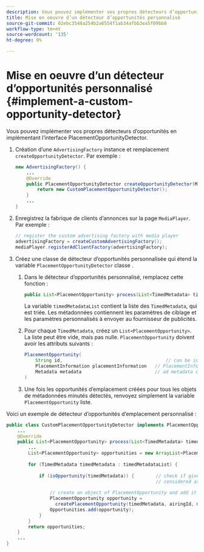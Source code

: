 ```yaml
---
description: Vous pouvez implémenter vos propres détecteurs d’opportunités en implémentant l’interface PlacementOpportunityDetector.
title: Mise en oeuvre d’un détecteur d’opportunités personnalisé
source-git-commit: 02ebc3548a254b2a6554f1ab34afbb3ea5f09bb8
workflow-type: tm+mt
source-wordcount: '135'
ht-degree: 0%

---
```


# Mise en oeuvre d’un détecteur d’opportunités personnalisé {#implement-a-custom-opportunity-detector}

Vous pouvez implémenter vos propres détecteurs d’opportunités en implémentant l’interface PlacementOpportunityDetector.

1. Création d’une `AdvertisingFactory` instance et remplacement `createOpportunityDetector`. Par exemple :

   ```java
   new AdvertisingFactory() { 
       ... 
       @Override 
       public PlacementOpportunityDetector createOpportunityDetector(MediaPlayerItem item) { 
           return new CustomPlacementOpportunityDetector(); 
       } 
       ... 
   }
   ```

1. Enregistrez la fabrique de clients d’annonces sur la page `MediaPlayer`. Par exemple :

   ```java
   // register the custom advertising factory with media player 
   advertisingFactory = createCustomAdvertisingFactory(); 
   mediaPlayer.registerAdClientFactory(advertisingFactory);
   ```

1. Créez une classe de détecteur d’opportunités personnalisée qui étend la variable `PlacementOpportunityDetector` classe .
   1. Dans le détecteur d’opportunités personnalisé, remplacez cette fonction :

      ```java
      public List<PlacementOpportunity> process(List<TimedMetadata> timedMetadataList, Metadata metadata)
      ```

      La variable `timedMetadataList` contient la liste des `TimedMetadata`, qui est triée. Les métadonnées contiennent les paramètres de ciblage et les paramètres personnalisés à envoyer au fournisseur de publicités.

   1. Pour chaque `TimedMetadata`, créez un `List<PlacementOpportunity>`. La liste peut être vide, mais pas nulle. `PlacementOpportunity` doivent avoir les attributs suivants :

      ```java
      PlacementOpportunity( 
          String id,                                      // can be id from timedMetadata 
          PlacementInformation placementInformation   // PlacementInformation object containing Type, time, duration 
          Metadata metadata                           // ad metadata containing targeting params sent to the ad provider 
      )
      ```

   1. Une fois les opportunités d’emplacement créées pour tous les objets de métadonnées minutés détectés, renvoyez simplement la variable `PlacementOpportunity` liste.

Voici un exemple de détecteur d’opportunités d’emplacement personnalisé :

```java
public class CustomPlacementOpportunityDetector implements PlacementOpportunityDetector { 
    ... 
    @Override 
    public List<PlacementOpportunity> process(List<TimedMetadata> timedMetadataList, Metadata metadata) { 
        ... 
        List<PlacementOpportunity> opportunities = new ArrayList<PlacementOpportunity>(); 
 
        for (TimedMetadata timedMetadata : timedMetadataList) { 
 
            if (isOpportunity(timedMetadata)) {        // check if given timedMetadata should be  
                                                       // considered as an opportunity 
 
                // create an object of PlacementOpportunity and add it to the opportunities list 
                PlacementOpportunity opportunity =  
                  createPlacementOpportunity(timedMetadata, airingId, metadata); 
                Opportunities.add(opportunity); 
            } 
        } 
        return opportunities; 
    }    
    ... 
} 
```
